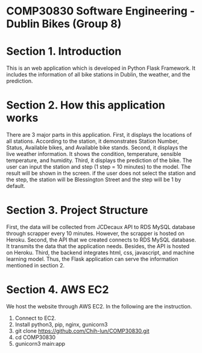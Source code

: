# COMP30830 Software Engineering - Dublin Bikes (Group 8)

# Section 1. Introduction
This is an web application which is developed in Python Flask Framework. It includes the information of all bike stations in Dublin, the weather, and the prediction.

# Section 2. How this application works
There are 3 major parts in this application. First, it displays the locations of all stations. According to the station, it demonstrates Station Number, Status, Available bikes, and Available bike stands. Second, it displays the live weather information. It shows the condition, temperature, sensible temperature, and humidity. Third, it displays the prediction of the bike. The user can input the station and step (1 step = 10 minutes) to the model. The result will be shown in the screen. if the user does not select the station and the step, the station will be Blessington Street and the step will be 1 by default.

# Section 3. Project Structure
First, the data will be collected from JCDecaux API to RDS MySQL database through scrapper every 10 minutes. However, the scrapper is hosted on Heroku. Second, the API that we created connects to RDS MySQL database. It transmits the data that the application needs. Besides, the API is hosted on Heroku. Third, the backend integrates html, css, javascript, and machine learning model. Thus, the Flask application can serve the information mentioned in section 2.

# Section 4. AWS EC2
We host the website through AWS EC2. In the following are the instruction.

1. Connect to EC2.
2. Install python3, pip, nginx, gunicorn3
3. git clone https://github.com/Chih-lun/COMP30830.git
4. cd COMP30830
5. gunicorn3 main:app
